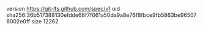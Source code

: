 version https://git-lfs.github.com/spec/v1
oid sha256:36b517388130efdde68f7f061a50da9a8e76f8fbce9fb5863be965076002e0ff
size 12262
